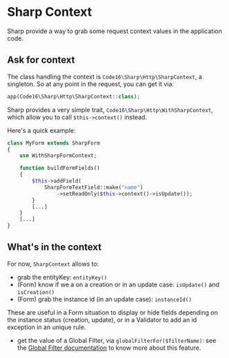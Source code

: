 # Sharp Context

Sharp provide a way to grab some request context values in the application code.

## Ask for context

The class handling the context is `Code16\Sharp\Http\SharpContext`, a singleton. So at any point in the request, you can get it via:

```php
app(Code16\Sharp\Http\SharpContext::class);
```

Sharp provides a very simple trait, `Code16\Sharp\Http\WithSharpContext`, which allow you to call `$this->context()` instead.

Here's a quick example:

```php
class MyForm extends SharpForm
{
    use WithSharpFormContext;

    function buildFormFields()
    {
        $this->addField(
            SharpFormTextField::make("name")
                ->setReadOnly($this->context()->isUpdate());
        }
        [...]
    }
    [...]
}
```

## What's in the context

For now, `SharpContext` allows to:

- grab the entityKey: `entityKey()`
- (Form) know if we a on a creation or in an update case: `isUpdate()` and `isCreation()`
- (Form) grab the instance id (in an update case): `instanceId()`

These are useful in a Form situation to display or hide fields depending on the instance status (creation, update), or in a Validator to add an id exception in an unique rule.

- get the value of a Global Filter, via `globalFilterFor($filterName)`: see the [Global Filter documentation](filters.md) to know more about this feature.
